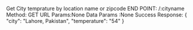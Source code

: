 Get City temprature by location name or zipcode
END POINT: /:cityname
Method: GET
URL Params:None
Data Params :None
Success Response:
{
"city": "Lahore, Pakistan",
"temperature": "54"
}
